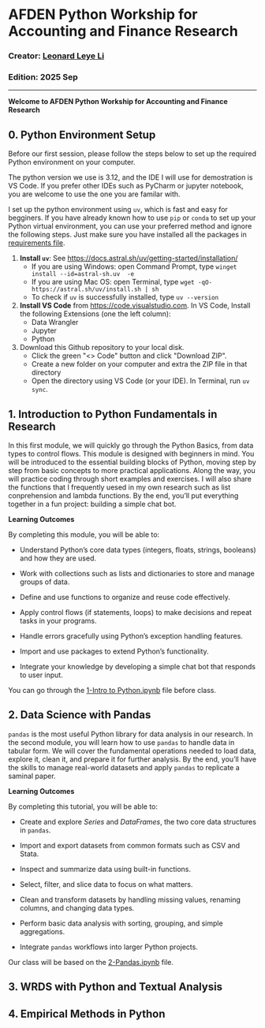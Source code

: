 # AFDEN Python Workship for Accounting and Finance Research
### Creator: <a href="https://www.unsw.edu.au/staff/leonard-leye-li" target="_blank">Leonard Leye Li</a> 
### Edition: 2025 Sep 
---

**Welcome to AFDEN Python Workship for Accounting and Finance Research**

## 0. Python Environment Setup

Before our first session, please follow the steps below to set up the required Python environment on your computer.

The python version we use is 3.12, and the IDE I will use for demostration is VS Code. If you prefer other IDEs such as PyCharm or jupyter notebook, you are welcome to use the one you are familar with.

I set up the python environment using `uv`, which is fast and easy for begginers. If you have already known how to use `pip` or `conda` to set up your Python virtual environment, you can use your preferred method and ignore the following steps. Just make sure you have installed all the packages in [requirements file](./requirements.txt).

1. **Install `uv`**: See https://docs.astral.sh/uv/getting-started/installation/
    - If you are using Windows: open Command Prompt, type `winget install --id=astral-sh.uv  -e`
    - If you are using Mac OS: open Terminal, type `wget -qO- https://astral.sh/uv/install.sh | sh`
    - To check if `uv` is successfully installed, type `uv --version`
2. **Install VS Code** from https://code.visualstudio.com. In VS Code, Install the following Extensions (one the left column):
   - Data Wrangler
   - Jupyter
   - Python
3. Download this Github repository to your local disk.   
   - Click the  green "<> Code" button and click "Download ZIP".
   - Create a new folder on your computer and extra the ZIP file in that directory
   - Open the directory using VS Code (or your IDE). In Terminal, run `uv sync`.

## 1. Introduction to Python Fundamentals in Research
In this first module, we will quickly go through the Python Basics, from data types to control flows. This module is designed with beginners in mind. You will be introduced to the essential building blocks of Python, moving step by step from basic concepts to more practical applications. Along the way, you will practice coding through short examples and exercises. I will also share the functions that I frequently uesed in my own research such as list conprehension and lambda functions. By the end, you’ll put everything together in a fun project: building a simple chat bot.

**Learning Outcomes**

By completing this module, you will be able to:

- Understand Python’s core data types (integers, floats, strings, booleans) and how they are used.

- Work with collections such as lists and dictionaries to store and manage groups of data.

- Define and use functions to organize and reuse code effectively.

- Apply control flows (if statements, loops) to make decisions and repeat tasks in your programs.

- Handle errors gracefully using Python’s exception handling features.

- Import and use packages to extend Python’s functionality.

- Integrate your knowledge by developing a simple chat bot that responds to user input.

You can go through the [1-Intro to Python.ipynb](https://github.com/leonard67/AFDEN-Python-Workshop/blob/main/1-Intro%20to%20Python.ipynb) file before class.

## 2. Data Science with Pandas

`pandas` is the most useful Python library for data analysis in our research. In the second module, you will learn how to use `pandas` to handle data in tabular form. We will cover the fundamental operations needed to load data, explore it, clean it, and prepare it for further analysis. By the end, you’ll have the skills to manage real-world datasets and apply `pandas` to replicate a saminal paper.

**Learning Outcomes**

By completing this tutorial, you will be able to:

- Create and explore *Series* and *DataFrames*, the two core data structures in `pandas`.

- Import and export datasets from common formats such as CSV and Stata.

- Inspect and summarize data using built-in functions.

- Select, filter, and slice data to focus on what matters.

- Clean and transform datasets by handling missing values, renaming columns, and changing data types.

- Perform basic data analysis with sorting, grouping, and simple aggregations.

- Integrate `pandas` workflows into larger Python projects.

Our class will be based on the [2-Pandas.ipynb](https://github.com/leonard67/AFDEN-Python-Workshop/blob/main/2-Pandas.ipynb) file.

## 3. WRDS with Python and Textual Analysis

## 4. Empirical Methods in Python
